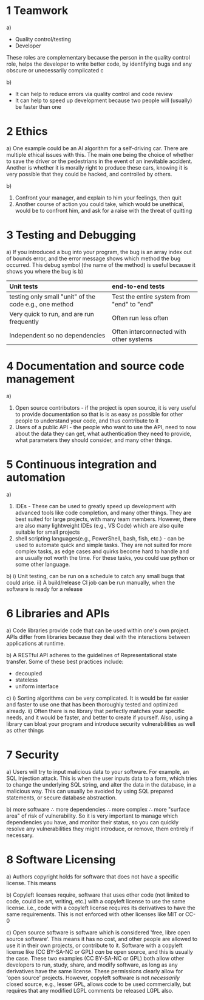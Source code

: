 # 1 Teamwork
a) 
- Quality control/testing
- Developer

These roles are complementary because the person in the quality control role, helps the developer to write better code, by identifying bugs and any obscure or unecessarily complicated c

b) 
- It can help to reduce errors via quality control and code review
- It can help to speed up development because two people will (usually) be faster than one


<div style="page-break-after: always;"></div>

# 2 Ethics

a) One example could be an AI algorithm for a self-driving car. There are multiple ethical issues with this. The main one being the choice of whether to save the driver or the pedestrians in the event of an inevitable accident. Another is whether it is morally right to produce these cars, knowing it is very possible that they could be hacked, and controlled by others.

b) 
1) Confront your manager, and explain to him your feelings, then quit
2) Another course of action you could take, which would be unethical, would be to confront him, and ask for a raise with the threat of quitting


<div style="page-break-after: always;"></div>

# 3 Testing and Debugging

a) If you introduced a bug into your program, the bug is an array index out of bounds error, and the error message shows which method the bug occurred. This debug symbol (the name of the method) is useful because it shows you where the bug is
b) 

| Unit tests                                             | end-to-end tests                           |
|:-------------------------------------------------------|:-------------------------------------------|
| testing only small "unit" of the code e.g., one method | Test the entire system from "end" to "end" |
| Very quick to run, and are run frequently              | Often run less often                       |
| Independent so no dependencies                         | Often interconnected with other systems    |


<div style="page-break-after: always;"></div>

# 4 Documentation and source code management

a) 
1) Open source contributors - if the project is open source, it is very useful to provide documentation so that is is as easy as possible for other people to understand your code, and thus contribute to it
2) Users of a public API - the people who want to use the API, need to now about the data they can get, what authentication they need to provide, what parameters they should consider, and many other things. 


<div style="page-break-after: always;"></div>

# 5 Continuous integration and automation

a) 
1) IDEs - These can be used to greatly speed up development with advanced tools like code completion, and many other things. They are best suited for large projects, with many team members. However, there are also many lightweight IDEs (e.g., VS Code) which are also quite suitable for small projects
2) shell scripting languages(e.g., PowerShell, bash, fish, etc.) - can be used to automate quick and simple tasks. They are not suited for more complex tasks, as edge cases and quirks become hard to handle and are usually not worth the time. For these tasks, you could use python or some other language.

b)
i) Unit testing, can be run on a schedule to catch any small bugs that could arise.
ii) A build/release CI job can be run manually, when the software is ready for a release


<div style="page-break-after: always;"></div>

# 6 Libraries and APIs

a) Code libraries provide code that can be used within one's own project. APIs differ from libraries because they deal with the interactions between applications at runtime. 

b) A RESTful API adheres to the guidelines of Representational state transfer. Some of these best practices include:
- decoupled
- stateless
- uniform interface

c)
i) Sorting algorithms can be very complicated. It is would be far easier and faster to use one that has been thoroughly tested and optimized already.
ii) Often there is no library that perfectly matches your specific needs, and it would be faster, and better to create if yourself. Also, using a library can bloat your program and introduce security vulnerabilities as well as other things

<div style="page-break-after: always;"></div>

# 7 Security
a) Users will try to input malicious data to your software. For example, an SQL Injection attack. This is when the user inputs data to a form, which tries to change the underlying SQL string, and alter the data in the database, in a malicious way. This can usually be avoided by using SQL prepared statements, or secure database abstraction.

b) more software ∴ more dependencies ∴ more complex ∴ more "surface area" of risk of vulnerability. So it is very important to manage which dependencies you have, and monitor their status, so you can quickly resolve any vulnerabilities they might introduce, or remove, them entirely if necessary.

<div style="page-break-after: always;"></div>

# 8 Software Licensing

a) Authors copyright holds for software that does not have a specific license. This means 

b) Copyleft licenses require, software that uses other code (not limited to code, could be art, writing, etc.) with a copyleft license to use the same license. i.e., code with a copyleft license requires its derivatives to have the same requirements. This is not enforced with other licenses like MIT or CC-0

c) Open source software is software which is considered 'free, libre open source software'. This means it has no cost, and other people are allowed to use it in their own projects, or contribute to it. Software with a copyleft license like (CC BY-SA-NC or GPL) *can* be open source, and this is usually the case. These two examples (CC BY-SA-NC or GPL) both allow other developers to run, study, share, and modify software, as long as any derivatives have the same license. These permissions clearly allow for 'open source' projects. However, copyleft software is not *necessarily* closed source, e.g., lesser GPL, allows code to be used commercially, but requires that any modified LGPL comments be released LGPL also. 